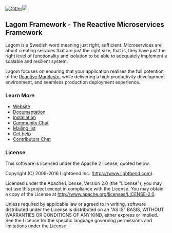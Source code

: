 [![Gitter](https://img.shields.io/gitter/room/gitterHQ/gitter.svg)](https://gitter.im/lagom/lagom?utm_source=badge&utm_medium=badge&utm_campaign=pr-badge&utm_content=badge)[<img src="https://img.shields.io/travis/lagom/lagom.svg"/>](https://travis-ci.org/lagom/lagom)

## Lagom Framework - The Reactive Microservices Framework

Lagom is a Swedish word meaning just right, sufficient. Microservices are about creating services that are just the right size, that is, they have just the right level of functionality and isolation to be able to adequately implement a scalable and resilient system.

Lagom focuses on ensuring that your application realises the full potention of the [Reactive Manifesto](http://reactivemanifesto.org), while delivering a high productivity development environment, and seamless production deployment experience.

### Learn More

* [Website](https://www.lightbend.com/lagom)
* [Documentation](http://www.lagomframework.com/documentation/1.0.x/Home.html)
* [Installation](http://www.lagomframework.com/documentation/1.0.x/Installation.html)
* [Community Chat](https://gitter.im/lagom/lagom)
* [Mailing list](https://groups.google.com/forum/#!forum/lagom-framework)
* [Get help](https://stackoverflow.com/questions/ask?tags=lagom)
* [Contributors Chat](https://gitter.im/lagom/contributors)

### License

This software is licensed under the Apache 2 license, quoted below.

Copyright (C) 2009-2016 Lightbend Inc. (https://www.lightbend.com).

Licensed under the Apache License, Version 2.0 (the "License"); you may not use this project except in compliance with the License. You may obtain a copy of the License at http://www.apache.org/licenses/LICENSE-2.0.

Unless required by applicable law or agreed to in writing, software distributed under the License is distributed on an "AS IS" BASIS, WITHOUT WARRANTIES OR CONDITIONS OF ANY KIND, either express or implied. See the License for the specific language governing permissions and limitations under the License.

